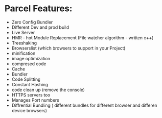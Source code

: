 # Parcel Features:
- Zero Config Bundler
- Different Dev and prod build
- Live Server
- HMR - hot Module Replacement (File watcher algorithm - written c++)
- Treeshaking
- Browserslist (which browsers to support in your Project)
- minification
- image optimization
- compresed code
-  Cache
- Bundler
- Code Splitting
- Constant Hashing 
- code clean up (remove the console)
- HTTPS servers too
- Manages Port numbers 
- Diffrential Bundling ( different bundles for different browser and differen device browsers)
